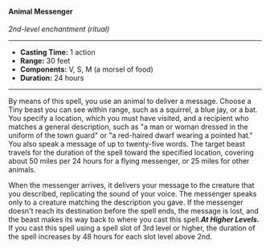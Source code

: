 #### Animal Messenger
*2nd-level enchantment (ritual)*
___
- **Casting Time:** 1 action
- **Range:** 30 feet
- **Components:** V, S, M (a morsel of food)
- **Duration:** 24 hours
---
By means of this spell, you use an animal to deliver a message. Choose a Tiny beast you can see within range, such as a squirrel, a blue jay, or a bat. You specify a location, which you must have visited, and a recipient who matches a general description, such as "a man or woman dressed in the uniform of the town guard" or "a red-haired dwarf wearing a pointed hat." You also speak a message of up to twenty-five words. The target beast travels for the duration of the spell toward the specified location, covering about 50 miles per 24 hours for a flying messenger, or 25 miles for other animals.

When the messenger arrives, it delivers your message to the creature that you described, replicating the sound of your voice. The messenger speaks only to a creature matching the description you gave. If the messenger doesn't reach its destination before the spell ends, the message is lost, and the beast makes its way back to where you cast this spell.***At Higher Levels.*** If you cast this spell using a spell slot of 3rd level or higher, the duration of the spell increases by 48 hours for each slot level above 2nd.